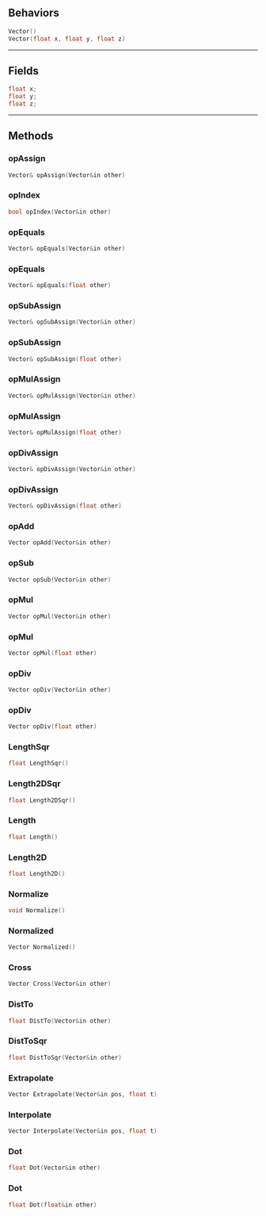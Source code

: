 
## Behaviors
```cpp
Vector()
Vector(float x, float y, float z)
```
---
## Fields
```cpp
float x;
float y;
float z;
```
---
## Methods
### opAssign
```cpp
Vector& opAssign(Vector&in other)
```

### opIndex
```cpp
bool opIndex(Vector&in other)
```

### opEquals
```cpp
Vector& opEquals(Vector&in other)
```

### opEquals
```cpp
Vector& opEquals(float other)
```

### opSubAssign
```cpp
Vector& opSubAssign(Vector&in other)
```

### opSubAssign
```cpp
Vector& opSubAssign(float other)
```

### opMulAssign
```cpp
Vector& opMulAssign(Vector&in other)
```

### opMulAssign
```cpp
Vector& opMulAssign(float other)
```

### opDivAssign
```cpp
Vector& opDivAssign(Vector&in other)
```

### opDivAssign
```cpp
Vector& opDivAssign(float other)
```

### opAdd
```cpp
Vector opAdd(Vector&in other)
```

### opSub
```cpp
Vector opSub(Vector&in other)
```

### opMul
```cpp
Vector opMul(Vector&in other)
```

### opMul
```cpp
Vector opMul(float other)
```

### opDiv
```cpp
Vector opDiv(Vector&in other)
```

### opDiv
```cpp
Vector opDiv(float other)
```

### LengthSqr
```cpp
float LengthSqr()
```

### Length2DSqr
```cpp
float Length2DSqr()
```

### Length
```cpp
float Length()
```

### Length2D
```cpp
float Length2D()
```

### Normalize
```cpp
void Normalize()
```

### Normalized
```cpp
Vector Normalized()
```

### Cross
```cpp
Vector Cross(Vector&in other)
```

### DistTo
```cpp
float DistTo(Vector&in other)
```

### DistToSqr
```cpp
float DistToSqr(Vector&in other)
```

### Extrapolate
```cpp
Vector Extrapolate(Vector&in pos, float t)
```

### Interpolate
```cpp
Vector Interpolate(Vector&in pos, float t)
```

### Dot
```cpp
float Dot(Vector&in other)
```

### Dot
```cpp
float Dot(float&in other)
```

